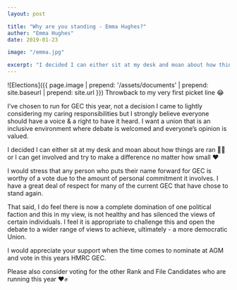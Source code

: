 ```yaml
---
layout: post

title: "Why are you standing - Emma Hughes?"
auther: "Emma Hughes"
date: 2019-01-23

image: "/emma.jpg"

excerpt: "I decided I can either sit at my desk and moan about how things are ran 🤷‍♀️ or I can get involved and try to make a difference no matter how small ❤️"
---
```

![Elections]({{ page.image | prepend: '/assets/documents' | prepend: site.baseurl | prepend: site.url }})
Throwback to my very first picket line‬ 😂

‪I’ve chosen to run for GEC this year, not a decision I came to lightly considering my caring responsibilities but‬ I strongly believe everyone should have a voice & a right to have it heard. I want a union that is an inclusive environment where debate is welcomed and everyone’s opinion is valued. ‬

I decided I can either sit at my desk and moan about how things are ran 🤷‍♀️ or I can get involved and try to make a difference no matter how small ❤️

I would stress that any person who puts their name forward for GEC is worthy of a vote due to the amount of personal commitment it involves. I have a great deal of respect for many of the current GEC that have chose to stand again.

That said, I do feel there is now a complete domination of one political faction and this in my view, is not healthy and has silenced the views of certain individuals. I feel it is appropriate to challenge this and open the debate to a wider range of views to achieve, ultimately - a more democratic Union.

I would appreciate your support when the time comes to nominate at AGM and vote in this years HMRC GEC.

Please also consider voting for the other Rank and File Candidates who are running this year ❤️✊
